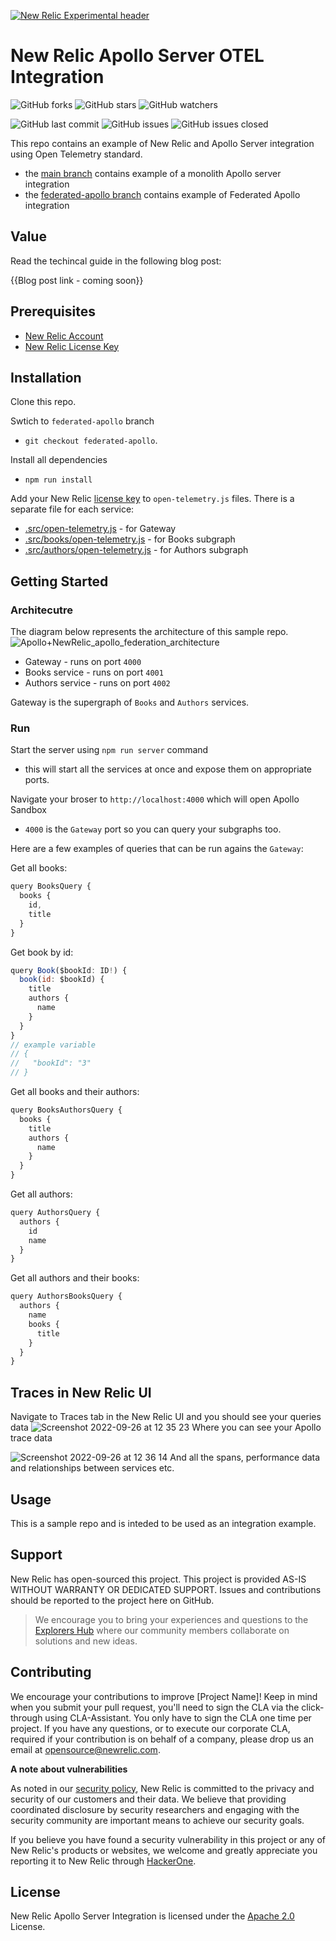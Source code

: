 [![New Relic Experimental header](https://github.com/newrelic/opensource-website/raw/master/src/images/categories/Experimental.png)](https://opensource.newrelic.com/oss-category/#new-relic-experimental)

# New Relic Apollo Server OTEL Integration
![GitHub forks](https://img.shields.io/github/forks/newrelic-experimental/newrelic-apollo-server-integration?style=social)
![GitHub stars](https://img.shields.io/github/stars/newrelic-experimental/newrelic-apollo-server-integration?style=social)
![GitHub watchers](https://img.shields.io/github/watchers/newrelic-experimental/newrelic-apollo-server-integration?style=social)

![GitHub last commit](https://img.shields.io/github/last-commit/newrelic-experimental/newrelic-apollo-server-integration)
![GitHub issues](https://img.shields.io/github/issues/newrelic-experimental/newrelic-apollo-server-integration)
![GitHub issues closed](https://img.shields.io/github/issues-closed/newrelic-experimental/newrelic-apollo-server-integration)


This repo contains an example of New Relic and Apollo Server integration using Open Telemetry standard.

- the [main branch](https://github.com/newrelic-experimental/newrelic-apollo-server-integration/tree/main) contains example of a monolith Apollo server integration
- the [federated-apollo branch](https://github.com/newrelic-experimental/newrelic-apollo-server-integration/tree/federated-apollo) contains example of Federated Apollo integration

## Value 

Read the techincal guide in the following blog post:

{{Blog post link - coming soon}}

## Prerequisites
- [New Relic Account](https://newrelic.com/signup)
- [New Relic License Key](https://docs.newrelic.com/docs/apis/intro-apis/new-relic-api-keys/#overview-keys)


## Installation

Clone this repo.

Swtich to `federated-apollo` branch
-  `git checkout federated-apollo`.

Install all dependencies
- `npm run install`

Add your New Relic [license key](https://docs.newrelic.com/docs/apis/intro-apis/new-relic-api-keys/#overview-keys) to `open-telemetry.js` files. There is a separate file for each service:
- [.src/open-telemetry.js](./src/open-telemetry.js) - for Gateway
- [.src/books/open-telemetry.js](./src/books/open-telemetry.js) - for Books subgraph
- [.src/authors/open-telemetry.js](./src/authors/open-telemetry.js) - for Authors subgraph

## Getting Started

### Architecutre

The diagram below represents the architecture of this sample repo.
![Apollo+NewRelic_apollo_federation_architecture](https://user-images.githubusercontent.com/6328360/192259292-58ea26ce-f9f6-4aac-abe9-7e62b1dd3207.png)

- Gateway - runs on port `4000`
- Books service - runs on port `4001`
- Authors service - runs on port `4002`
  
Gateway is the supergraph of `Books` and `Authors` services.

### Run

Start the server using `npm run server` command
- this will start all the services at once and expose them on appropriate ports.

Navigate your broser to `http://localhost:4000` which will open Apollo Sandbox
- `4000` is the `Gateway` port so you can query your subgraphs too.

Here are a few examples of queries that can be run agains the `Gateway`:

Get all books:
```js
query BooksQuery {
  books {
    id,
    title
  }
}
```

Get book by id:
```js
query Book($bookId: ID!) {
  book(id: $bookId) {
    title
    authors {
      name
    }
  }
}
// example variable
// {
//   "bookId": "3"
// }
```

Get all books and their authors:
```js
query BooksAuthorsQuery {
  books {
    title
    authors {
      name
    }
  }
}
```

Get all authors:
```js
query AuthorsQuery {
  authors {
    id
    name
  }
}
```

Get all authors and their books:
```js
query AuthorsBooksQuery {
  authors {
    name
    books {
      title
    }
  }
}
```
## Traces in New Relic UI

Navigate to Traces tab in the New Relic UI and you should see your queries data
![Screenshot 2022-09-26 at 12 35 23](https://user-images.githubusercontent.com/6328360/192266596-6b9e9437-6732-45cd-8de9-85b788c4a141.png)
Where you can see your Apollo trace data

![Screenshot 2022-09-26 at 12 36 14](https://user-images.githubusercontent.com/6328360/192266745-9c5f4b6c-c797-49d4-90a6-d071fdd9dd83.png)
And all the spans, performance data and relationships between services etc.

## Usage

This is a sample repo and is inteded to be used as an integration example.

## Support

New Relic has open-sourced this project. This project is provided AS-IS WITHOUT WARRANTY OR DEDICATED SUPPORT. Issues and contributions should be reported to the project here on GitHub.

>We encourage you to bring your experiences and questions to the [Explorers Hub](https://discuss.newrelic.com) where our community members collaborate on solutions and new ideas.


## Contributing

We encourage your contributions to improve [Project Name]! Keep in mind when you submit your pull request, you'll need to sign the CLA via the click-through using CLA-Assistant. You only have to sign the CLA one time per project. If you have any questions, or to execute our corporate CLA, required if your contribution is on behalf of a company, please drop us an email at opensource@newrelic.com.

**A note about vulnerabilities**

As noted in our [security policy](../../security/policy), New Relic is committed to the privacy and security of our customers and their data. We believe that providing coordinated disclosure by security researchers and engaging with the security community are important means to achieve our security goals.

If you believe you have found a security vulnerability in this project or any of New Relic's products or websites, we welcome and greatly appreciate you reporting it to New Relic through [HackerOne](https://hackerone.com/newrelic).

## License

New Relic Apollo Server Integration is licensed under the [Apache 2.0](http://apache.org/licenses/LICENSE-2.0.txt) License.
